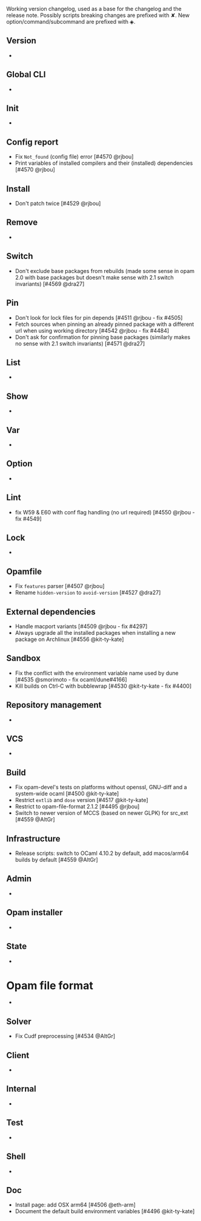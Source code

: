 Working version changelog, used as a base for the changelog and the release
note.
Possibly scripts breaking changes are prefixed with ✘.
New option/command/subcommand are prefixed with ◈.

## Version
  *

## Global CLI
  *

## Init
  *

## Config report
  * Fix `Not_found` (config file) error [#4570 @rjbou]
  * Print variables of installed compilers and their (installed) dependencies [#4570 @rjbou]

## Install
  * Don't patch twice [#4529 @rjbou]

## Remove
  *

## Switch
  * Don't exclude base packages from rebuilds (made some sense in opam 2.0
    with base packages but doesn't make sense with 2.1 switch invariants) [#4569 @dra27]

## Pin
  * Don't look for lock files for pin depends [#4511 @rjbou - fix #4505]
  * Fetch sources when pinning an already pinned package with a different url when using working directory [#4542 @rjbou - fix #4484]
  * Don't ask for confirmation for pinning base packages (similarly makes no
    sense with 2.1 switch invariants) [#4571 @dra27]

## List
  *

## Show
  *

## Var
  *

## Option
  *

## Lint
  * fix W59 & E60 with conf flag handling (no url required) [#4550 @rjbou - fix #4549]

## Lock
  *

## Opamfile
  * Fix `features` parser [#4507 @rjbou]
  * Rename `hidden-version` to `avoid-version` [#4527 @dra27]

## External dependencies
  * Handle macport variants [#4509 @rjbou - fix #4297]
  * Always upgrade all the installed packages when installing a new package on Archlinux [#4556 @kit-ty-kate]

## Sandbox
  * Fix the conflict with the environment variable name used by dune [#4535 @smorimoto - fix ocaml/dune#4166]
  * Kill builds on Ctrl-C with bubblewrap [#4530 @kit-ty-kate - fix #4400]

## Repository management
  *

## VCS
  *

## Build
  * Fix opam-devel's tests on platforms without openssl, GNU-diff and a system-wide ocaml [#4500 @kit-ty-kate]
  * Restrict `extlib` and `dose` version [#4517 @kit-ty-kate]
  * Restrict to opam-file-format 2.1.2 [#4495 @rjbou]
  * Switch to newer version of MCCS (based on newer GLPK) for src_ext [#4559 @AltGr]

## Infrastructure
  * Release scripts: switch to OCaml 4.10.2 by default, add macos/arm64 builds by default [#4559 @AltGr]

## Admin
  *

## Opam installer
  *

## State
  *

# Opam file format
  *

## Solver
  * Fix Cudf preprocessing [#4534 @AltGr]

## Client
  *

## Internal
  *

## Test
  *

## Shell
  *

## Doc
  * Install page: add OSX arm64 [#4506 @eth-arm]
  * Document the default build environment variables [#4496 @kit-ty-kate]
